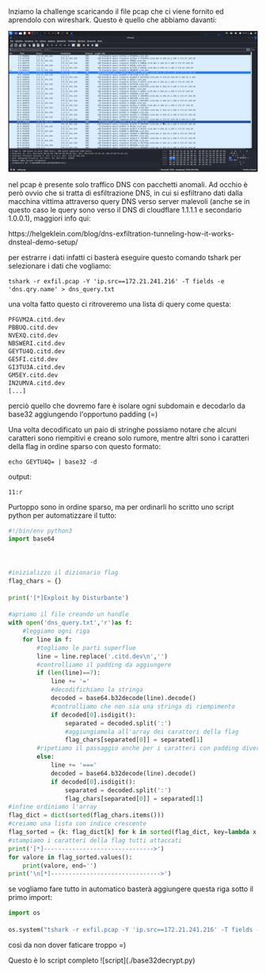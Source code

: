 Inziamo la challenge scaricando il file pcap che ci viene fornito ed aprendolo con wireshark.
Questo è quello che abbiamo davanti:
	
![wireshark gui](./pic/wireshark.png)
	
nel pcap è presente solo traffico DNS con pacchetti anomali.
Ad occhio è però ovvio che si tratta di esfiltrazione DNS, in cui si esfiltrano dati dalla macchina vittima
attraverso query DNS verso server malevoli (anche se in questo caso le query sono verso il DNS di cloudflare 1.1.1.1 e secondario 1.0.0.1), maggiori info qui:
<!-->
https://helgeklein.com/blog/dns-exfiltration-tunneling-how-it-works-dnsteal-demo-setup/
<!-->
per estrarre i dati infatti ci basterà eseguire questo comando tshark per selezionare i dati che vogliamo:
	
	tshark -r exfil.pcap -Y 'ip.src==172.21.241.216' -T fields -e 'dns.qry.name' > dns_query.txt
una volta fatto questo ci ritroveremo una lista di query come questa:
	
	PFGVM2A.citd.dev
	PBBUQ.citd.dev
	NVEXQ.citd.dev
	NBSWERI.citd.dev
	GEYTU4Q.citd.dev
	GE5FI.citd.dev
	GI3TU3A.citd.dev
	GM5EY.citd.dev
	IN2UMVA.citd.dev
	[...]
perciò quello che dovremo fare è isolare ogni subdomain e decodarlo da base32 aggiungendo l'opportuno padding (=)
<!-- >
<!-->
Una volta decodificato un paio di stringhe possiamo notare che alcuni caratteri sono riempitivi e creano solo rumore,
mentre altri sono i caratteri della flag in ordine sparso con questo formato:
	
	echo GEYTU4Q= | base32 -d
output:
	
	11:r
Purtoppo sono in ordine sparso, ma per ordinarli ho scritto uno script python per automatizzare il tutto:
```python	
#!/bin/env python3
import base64



#inizializzo il dizionario flag
flag_chars = {}

print('[*]Exploit by Disturbante')

#apriamo il file creando un handle
with open('dns_query.txt','r')as f:
	#leggiamo ogni riga
	for line in f:
		#togliamo le parti superflue
		line = line.replace('.citd.dev\n','')
		#controlliamo il padding da aggiungere
		if (len(line)==7):
			line += '='
			#decodifichiamo la stringa
			decoded = base64.b32decode(line).decode()
			#controlliamo che non sia una stringa di riempimento
			if decoded[0].isdigit():
				separated = decoded.split(':')
				#aggiungiamola all'array dei caratteri della flag
				flag_chars[separated[0]] = separated[1]
		#ripetiamo il passaggio anche per i caratteri con padding diverso
		else:
			line += '==='
			decoded = base64.b32decode(line).decode()
			if decoded[0].isdigit():
				separated = decoded.split(':')
				flag_chars[separated[0]] = separated[1]
#infine ordiniamo l'array
flag_dict = dict(sorted(flag_chars.items()))
#creiamo una lista con indice crescente
flag_sorted = {k: flag_dict[k] for k in sorted(flag_dict, key=lambda x: int(x))}
#stampiamo i caratteri della flag tutti attaccati
print('[*]------------------------------->')
for valore in flag_sorted.values():
    print(valore, end='')
print('\n[*]------------------------------->')
```
se vogliamo fare tutto in automatico basterà aggiungere questa riga sotto il primo import:
```python
import os

os.system("tshark -r exfil.pcap -Y 'ip.src==172.21.241.216' -T fields -e 'dns.qry.name' > dns_query.txt")
```
così da non dover faticare troppo =)
<!-->
Questo è lo script completo ![script](./base32decrypt.py)
